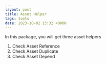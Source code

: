 ```yaml
---
layout: post
title: Asset Helper
tags: tools
date: 2023-10-02 15:32 +0800
---
```


In this package, you will get three asset helpers

1.  Check Asset Reference
2.  Check Asset Duplicate
3.  Check Asset Depend